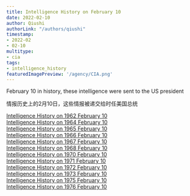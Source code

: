 ```yaml
---
title: Intelligence History on February 10
date: 2022-02-10
author: Qiushi 
authorLink: "/authors/qiushi"
timestamp: 
- 2022-02
- 02-10
multitype: 
- cia
tags: 
- intelligence_history
featuredImagePreview: '/agency/CIA.png'
---
```



February 10 in history, these intelligence were sent to the US president

情报历史上的2月10日，这些情报被递交给时任美国总统

<!--more-->







[Intelligence History on 1962 February 10](/dailybrief/1962-02-10)   
[Intelligence History on 1964 February 10](/dailybrief/1964-02-10)   
[Intelligence History on 1965 February 10](/dailybrief/1965-02-10)   
[Intelligence History on 1966 February 10](/dailybrief/1966-02-10)   
[Intelligence History on 1967 February 10](/dailybrief/1967-02-10)   
[Intelligence History on 1968 February 10](/dailybrief/1968-02-10)   
[Intelligence History on 1970 February 10](/dailybrief/1970-02-10)   
[Intelligence History on 1971 February 10](/dailybrief/1971-02-10)   
[Intelligence History on 1972 February 10](/dailybrief/1972-02-10)   
[Intelligence History on 1973 February 10](/dailybrief/1973-02-10)   
[Intelligence History on 1975 February 10](/dailybrief/1975-02-10)   
[Intelligence History on 1976 February 10](/dailybrief/1976-02-10)   

